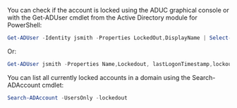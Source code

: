 You can check if the account is locked using the ADUC graphical console or with the Get-ADUser cmdlet from the Active Directory module for PowerShell:

```powershell
Get-ADUser -Identity jsmith -Properties LockedOut,DisplayName | Select-Object samaccountName, displayName,Lockedout
```

Or:

```powershell
Get-ADUser jsmith -Properties Name,Lockedout, lastLogonTimestamp,lockoutTime,logonCount,pwdLastSet | Select-Object Name, Lockedout,@{n='LastLogon';e={[DateTime]::FromFileTime($_.lastLogonTimestamp)}},@{n='lockoutTime';e={[DateTime]::FromFileTime($_.lockoutTime)}},@{n='pwdLastSet';e={[DateTime]::FromFileTime($_.pwdLastSet)}},logonCount
```

You can list all currently locked accounts in a domain using the Search-ADAccount cmdlet:
```powershell
Search-ADAccount -UsersOnly -lockedout
```
